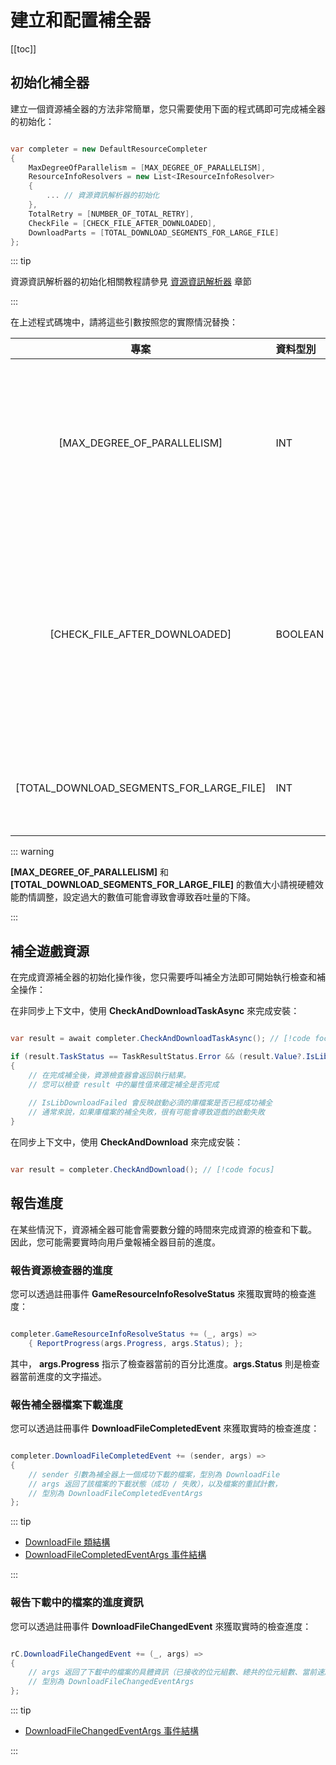 # 建立和配置補全器

[[toc]]

## 初始化補全器

建立一個資源補全器的方法非常簡單，您只需要使用下面的程式碼即可完成補全器的初始化：

```c#

var completer = new DefaultResourceCompleter
{
    MaxDegreeOfParallelism = [MAX_DEGREE_OF_PARALLELISM],
    ResourceInfoResolvers = new List<IResourceInfoResolver>
    {
        ... // 資源資訊解析器的初始化
    },
    TotalRetry = [NUMBER_OF_TOTAL_RETRY],
    CheckFile = [CHECK_FILE_AFTER_DOWNLOADED],
    DownloadParts = [TOTAL_DOWNLOAD_SEGMENTS_FOR_LARGE_FILE]
};

```

::: tip

資源資訊解析器的初始化相關教程請參見 [資源資訊解析器](/projbobcat/resourceCompleter/resourceInfoResolver/index) 章節

:::

在上述程式碼塊中，請將這些引數按照您的實際情況替換：

|                    專案                    | 資料型別    |              說明              |
|:----------------------------------------:|:--------|:----------------------------:|
|       [MAX_DEGREE_OF_PARALLELISM]        | INT     |    資源檢查並行程度（同時檢查遊戲資源的數量）     |
|      [CHECK_FILE_AFTER_DOWNLOADED]       | BOOLEAN |  在檔案下載完成後檢查檔案完整性（如果存在資源校檢碼）  |
| [TOTAL_DOWNLOAD_SEGMENTS_FOR_LARGE_FILE] | INT     |         大檔案下載時的分片數量          |

::: warning

**[MAX_DEGREE_OF_PARALLELISM]** 和 **[TOTAL_DOWNLOAD_SEGMENTS_FOR_LARGE_FILE]**
的數值大小請視硬體效能酌情調整，設定過大的數值可能會導致會導致吞吐量的下降。

:::

## 補全遊戲資源

在完成資源補全器的初始化操作後，您只需要呼叫補全方法即可開始執行檢查和補全操作：

在非同步上下文中，使用 **CheckAndDownloadTaskAsync** 來完成安裝：

```c#

var result = await completer.CheckAndDownloadTaskAsync(); // [!code focus]

if (result.TaskStatus == TaskResultStatus.Error && (result.Value?.IsLibDownloadFailed ?? false))
{
    // 在完成補全後，資源檢查器會返回執行結果。
    // 您可以檢查 result 中的屬性值來確定補全是否完成
    
    // IsLibDownloadFailed 會反映啟動必須的庫檔案是否已經成功補全
    // 通常來說，如果庫檔案的補全失敗，很有可能會導致遊戲的啟動失敗
}

```

在同步上下文中，使用 **CheckAndDownload** 來完成安裝：

```c#

var result = completer.CheckAndDownload(); // [!code focus]

```

## 報告進度

在某些情況下，資源補全器可能會需要數分鐘的時間來完成資源的檢查和下載。
因此，您可能需要實時向用戶彙報補全器目前的進度。

### 報告資源檢查器的進度

您可以透過註冊事件 **GameResourceInfoResolveStatus** 來獲取實時的檢查進度：

```c#

completer.GameResourceInfoResolveStatus += (_, args) => 
    { ReportProgress(args.Progress, args.Status); };

```

其中， **args.Progress** 指示了檢查器當前的百分比進度。**args.Status** 則是檢查器當前進度的文字描述。

### 報告補全器檔案下載進度

您可以透過註冊事件 **DownloadFileCompletedEvent** 來獲取實時的檢查進度：

```c#

completer.DownloadFileCompletedEvent += (sender, args) =>
{
    // sender 引數為補全器上一個成功下載的檔案，型別為 DownloadFile
    // args 返回了該檔案的下載狀態（成功 / 失敗），以及檔案的重試計數，
    // 型別為 DownloadFileCompletedEventArgs
};

```

::: tip

+ [DownloadFile 類結構](https://github.com/Corona-Studio/ProjBobcat/blob/master/ProjBobcat/ProjBobcat/Class/Model/DownloadFile.cs)
+ [DownloadFileCompletedEventArgs 事件結構](https://github.com/Corona-Studio/ProjBobcat/blob/master/ProjBobcat/ProjBobcat/Event/DownloadFileCompletedEventArgs.cs)

:::

### 報告下載中的檔案的進度資訊

您可以透過註冊事件 **DownloadFileChangedEvent** 來獲取實時的檢查進度：

```c#

rC.DownloadFileChangedEvent += (_, args) =>
{
    // args 返回了下載中的檔案的具體資訊（已接收的位元組數、總共的位元組數、當前速度、百分比進度）
    // 型別為 DownloadFileChangedEventArgs
};

```

::: tip

+ [DownloadFileChangedEventArgs 事件結構](https://github.com/Corona-Studio/ProjBobcat/blob/master/ProjBobcat/ProjBobcat/Event/DownloadFileChangedEventArgs.cs)

:::
